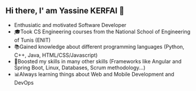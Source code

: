 ## Hi there, I' am Yassine KERFAI 👋

- Enthusiatic and motivated Software Developer
- 🎓Took CS Engineering courses from the National School of Engineering of Tunis (ENIT)
- 📚Gained knowledge about different programming languages (Python, C++, Java, HTML/CSS/Javascript)
- 🚀Boosted my skills in many other skills (Frameworks like Angular and Spring Boot, Linux, Databases, Scrum methodology...)
- 📊Always learning things about Web and Mobile Development and DevOps
